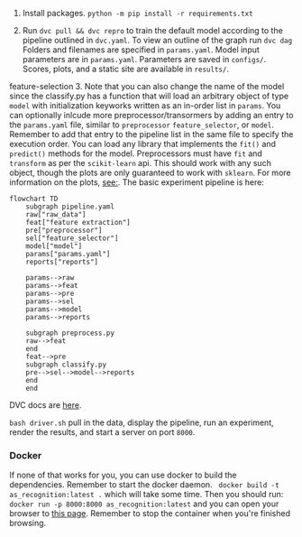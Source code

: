 1. Install packages. `python -m pip install -r requirements.txt`

2. Run `dvc pull && dvc repro` to train the default model according to the pipeline outlined in `dvc.yaml`. To view an outline of the graph run `dvc dag`
Folders and filenames are specified in `params.yaml`. Model input parameters are in `params.yaml`. Parameters are saved in `configs/`. Scores, plots, and a static site are available in `results/`.

feature-selection
3. Note that you can also change the name of the model since the classify.py has a function that will load an arbitrary object of type `model` with initialization keyworks written as an in-order list in `params`. You can optionally inlcude more preprocessor/transormers by adding an entry to the `params.yaml` file, similar to `preprocessor` `feature_selector`, or `model`. Remember to add that entry to the pipeline list in the same file to specify the execution order. You can load any library that implements the `fit()` and `predict()` methods for the model. Preprocessors must have `fit` and `transform` as per the `scikit-learn` api. This should work with any such object, though the plots are only guaranteed to work with `sklearn`. For more information on the plots, [see:](https://www.scikit-yb.org/en/latest/api/contrib/wrapper.html).
The basic experiment pipeline is here:

```mermaid
flowchart TD
	subgraph pipeline.yaml
	raw["raw_data"]
	feat["feature extraction"]
	pre["preprocessor"]
	sel["feature_selector"]
	model["model"]
	params["params.yaml"]
	reports["reports"]

	params-->raw
	params-->feat
	params-->pre
	params-->sel
	params-->model
	params-->reports

	subgraph preprocess.py
	raw-->feat
	end
	feat-->pre
	subgraph classify.py
	pre-->sel-->model-->reports
	end
	end
```
DVC docs are [here](https://dvc.org).

```bash driver.sh``` pull in the data, display the pipeline, run an experiment, render the results, and start a server on port `8000`.

### Docker 
If none of that works for you, you can use docker to build the dependencies. Remember to start the docker daemon.
``` docker build -t as_recognition:latest .```
which will take some time. 
Then you should run:
``` docker run -p 8000:8000 as_recognition:latest```
and you can open your browser to [this page](localhost:8000). 
Remember to stop the container when you're finished browsing.
